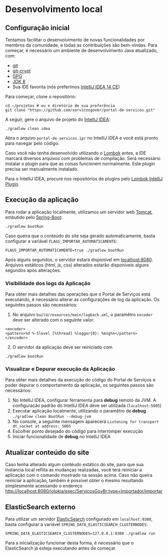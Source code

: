 # Desenvolvimento local

## Configuração inicial

Tentamos facilitar o desenvolvimento de novas funcionalidades por membros da comunidade, e todas as contribuições são bem-vindas. Para começar, é necessário um ambiente de desenvolvimento Java atualizado, com:

* [git][GIT]
* [git-crypt][GITCRYPT]
* [GPG][GPG]
* [JDK 8][JDK8]
* Sua IDE favorita (nós preferimos [IntelliJ IDEA 14 CE][IDEA14CE])

Para começar, clone o repositório:

```
cd ~/projetos # ou o diretório de sua preferência
git clone "https://github.com/servicosgovbr/portal-de-servicos.git"
```

A seguir, gere o arquivo de projeto do [IntelliJ IDEA][IDEA14CE]:

```
./gradlew clean idea
```

Abra o arquivo `portal-de-servicos.ipr` no IntelliJ IDEA e você está pronto para navegar pelo código. 

Caso você não tenha desenvolvido utilizando o [Lombok] antes, a IDE marcará diversos arquivos com problemas de compilação. Será necessário instalar o plugin para que as coisas funcionem normalmente. Este plugin precisa ser manualmente instalado.

Para o IntelliJ IDEA, procure nos repositórios de plugins pelo [Lombok IntelliJ Plugin][PLUGIN].

[Lombok]:http://projectlombok.org/
[GIT]:http://git-scm.org
[GITCRYPT]:https://www.agwa.name/projects/git-crypt/
[GPG]:https://www.gnupg.org/
[JDK8]:http://www.oracle.com/technetwork/java/javase/downloads/jdk8-downloads-2133151.html
[IDEA14CE]:https://www.jetbrains.com/idea/download/
[PLUGIN]:https://github.com/mplushnikov/lombok-intellij-plugin
[TOMCAT]:http://tomcat.apache.org/
[SPRINGBOOT]:http://projects.spring.io/spring-boot/

## Execução da aplicação

Para rodar a aplicação localmente, utilizamos um servidor web [Tomcat][TOMCAT], embutido pelo [Spring-Boot][SPRINGBOOT]:

```
./gradlew bootRun
```

Caso queira que o conteúdo do site seja gerado automaticamente, basta configurar a variável `FLAGS_IMPORTAR_AUTOMATICAMENTE`:

```
FLAGS_IMPORTAR_AUTOMATICAMENTE=true ./gradlew bootRun
```

Após alguns segundos, o servidor estará disponível em [localhost:8080](http://localhost:8080/). Arquivos estáticos (html, js, css) alterados estarão disponíveis alguns segundos após alterações.

### Visibilidade dos logs da Aplicação

Para obter mais detalhes das operações que o Portal de Serviços está executando, é necessário alterar as configurações de log da aplicação. Os seguintes passos são necessários:

1. No arquivo `build/resources/main/logback.xml`, o paramêtro `encoder` deve ser alterado com o seguinte valor: 
```
<encoder>
<pattern>%d %-5level [%thread] %logger{0}: %msg%n</pattern>
</encoder>
```
2. O servidor da aplicação deve ser reiniciado com 
```
./gradlew bootRun
```

### Visualizar e Depurar execução da Aplicação

Para obter mais detalhes da execução do código do Portal de Serviços e poder depurar o comportamento da aplicação, os seguintes passos são necessários:

1. No IntelliJ IDEA, configurar ferramenta para **debug** remoto da JVM. A configuração padrão do IntelliJ IDEA deve ser utilizada (`localhost:5005`)
2. Executar aplicação localmente, utilizando o paramêtro de **debug** `./gradlew clean BootRun --debug-jvm`
3. No console, a seguinte mensagem aparecerá `Listening for transport dt_socket at address: 5005`
4. Escolher ponto desejado do código para interromper execução
5. Iniciar funcionalidade de **debug** no IntelliJ IDEA

## Atualizar conteúdo do site

Caso tenha alterado algum contéudo estático do site, para que sua instancia local reflita as mudanças realizadas, você terá reiniciar a aplicação com o comando mostrado na sessão acima. Caso não queira reiniciar a aplicação, também é possível obter o mesmo resultando simplesmente acessando o endereço [http://localhost:8080/jolokia/exec/ServicosGovBr:type=Importador/importar](http://localhost:8080/jolokia/exec/ServicosGovBr:type=Importador/importar)

## ElasticSearch externo

Para utilizar um servidor [ElasticSearch](./elasticsearch.md) configurado em `localhost:9300`, basta configurar a variável `SPRING_DATA_ELASTICSEARCH_CLUSTERNODES`:

```
SPRING_DATA_ELASTICSEARCH_CLUSTERNODES=127.0.0.1:9300 ./gradlew run
```

Para a inicialização funcionar desta forma, é necessário que o ElasticSearch já esteja executando antes de começar.
